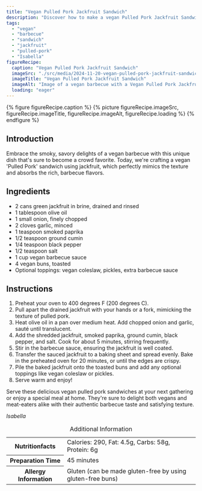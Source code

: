 ```yaml
---
title: "Vegan Pulled Pork Jackfruit Sandwich"
description: "Discover how to make a vegan Pulled Pork Jackfruit Sandwich, a perfect barbecue alternative that offers the same smoky flavor and satisfying texture."
tags:
  - "vegan"
  - "barbecue"
  - "sandwich"
  - "jackfruit"
  - "pulled-pork"
  - "Isabella"
figureRecipe: 
  caption: "Vegan Pulled Pork Jackfruit Sandwich"
  imageSrc: "./src/media/2024-11-20-vegan-pulled-pork-jackfruit-sandwich-6465.png"
  imageTitle: "Vegan Pulled Pork Jackfruit Sandwich"
  imageAlt: "Image of a vegan barbecue with a Vegan Pulled Pork Jackfruit Sandwich, vegan coleslaw, and green pickles on a wooden table, highlighted by warm, inviting lighting."
  loading: "eager"
---
```


{% figure figureRecipe.caption %}
{% picture figureRecipe.imageSrc, figureRecipe.imageTitle, figureRecipe.imageAlt, figureRecipe.loading %}
{% endfigure %}

## Introduction

Embrace the smoky, savory delights of a vegan barbecue with this unique dish that's sure to become a crowd favorite. Today, we're crafting a vegan 'Pulled Pork' sandwich using jackfruit, which perfectly mimics the texture and absorbs the rich, barbecue flavors.

## Ingredients

- 2 cans green jackfruit in brine, drained and rinsed
- 1 tablespoon olive oil
- 1 small onion, finely chopped
- 2 cloves garlic, minced
- 1 teaspoon smoked paprika
- 1/2 teaspoon ground cumin
- 1/4 teaspoon black pepper
- 1/2 teaspoon salt
- 1 cup vegan barbecue sauce
- 4 vegan buns, toasted
- Optional toppings: vegan coleslaw, pickles, extra barbecue sauce

## Instructions

1. Preheat your oven to 400 degrees F (200 degrees C).
2. Pull apart the drained jackfruit with your hands or a fork, mimicking the texture of pulled pork.
3. Heat olive oil in a pan over medium heat. Add chopped onion and garlic, sauté until translucent.
4. Add the shredded jackfruit, smoked paprika, ground cumin, black pepper, and salt. Cook for about 5 minutes, stirring frequently.
5. Stir in the barbecue sauce, ensuring the jackfruit is well coated.
6. Transfer the sauced jackfruit to a baking sheet and spread evenly. Bake in the preheated oven for 20 minutes, or until the edges are crispy.
7. Pile the baked jackfruit onto the toasted buns and add any optional toppings like vegan coleslaw or pickles.
8. Serve warm and enjoy!

Serve these delicious vegan pulled pork sandwiches at your next gathering or enjoy a special meal at home. They're sure to delight both vegans and meat-eaters alike with their authentic barbecue taste and satisfying texture.

*Isabella*

<table><caption class='sr-only'>Additional Information</caption><tr><th>Nutritionfacts</th><td>Calories: 290, Fat: 4.5g, Carbs: 58g, Protein: 6g&nbsp;</td></tr><tr><th>Preparation Time</th><td>45 minutes&nbsp;</td></tr><tr><th>Allergy Information</th><td>Gluten (can be made gluten-free by using gluten-free buns)&nbsp;</td></tr></table>

